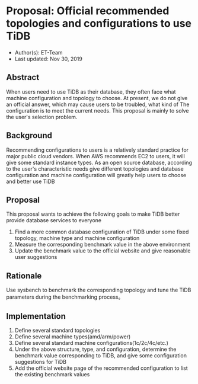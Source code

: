 # Proposal: Official recommended topologies and configurations to use TiDB

- Author(s): ET-Team
- Last updated:  Nov 30, 2019

## Abstract

When users need to use TiDB as their database, they often face what machine configuration and topology to choose. At present, we do not give an official answer, which may cause users to be troubled, what kind of The configuration is to meet the current needs. This proposal is mainly to solve the user's selection problem.

## Background

Recommending configurations to users is a relatively standard practice for major public cloud vendors. When AWS recommends EC2 to users, it will give some standard instance types. As an open source database, according to the user's characteristic needs give different topologies  and database configuration and machine configuration will greatly help users to choose and better use TiDB

## Proposal

This proposal wants to achieve the following goals to make TiDB better provide database services to everyone

1. Find a more common database configuration of TiDB under some fixed topology, machine type and machine configuration
2. Measure the corresponding benchmark value in the above environment
3. Update the benchmark value to the official website and give reasonable user suggestions

## Rationale

Use sysbench to benchmark the corresponding topology and tune the TiDB parameters during the benchmarking process。

## Implementation

1. Define several standard topologies
2. Define several machine types(amd/arm/power)
3. Define several standard machine configurations(1c/2c/4c/etc.)
4. Under the above structure, type, and configuration, determine the benchmark value corresponding to TiDB, and give some configuration suggestions for TiDB
5. Add the official website page of the recommended configuration to list the existing benchmark values
